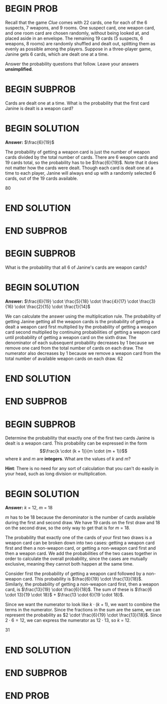 # BEGIN PROB

Recall that the game *Clue* comes with 22 cards, one for each of the 6
suspects, 7 weapons, and 9 rooms. One suspect card, one weapon card, and
one room card are chosen randomly, without being looked at, and placed
aside in an envelope. The remaining 19 cards (5 suspects, 6 weapons, 8
rooms) are randomly shuffled and dealt out, splitting them as evenly as
possible among the players. Suppose in a three-player game, Janine gets
6 cards, which are dealt one at a time.

Answer the probability questions that follow. Leave your answers
**unsimplified**.

# BEGIN SUBPROB

Cards are dealt one at a time. What is the probability that the first
card Janine is dealt is a weapon card?

# BEGIN SOLUTION

**Answer:** $\frac{6}{19}$

The probability of getting a weapon card is just the number of weapon cards divided by the total number of cards. There are 6 weapon cards and 19 cards total, so the probability has to be $\frac{6}{19}$. Note that it does not matter how the cards were dealt. Though each card is dealt one at a time to each player, Janine will always end up with a randomly selected 6 cards, out of the 19 cards available.

<average>80</average>

# END SOLUTION

# END SUBPROB

# BEGIN SUBPROB

What is the probability that all 6 of Janine's cards are weapon cards?

# BEGIN SOLUTION

**Answer:** $\frac{6}{19} \cdot \frac{5}{18} \cdot \frac{4}{17} \cdot \frac{3}{16} \cdot \frac{2}{15} \cdot \frac{1}{14}$

We can calculate the answer using the multiplication rule. The probability of getting Janine getting all the weapon cards is the  probability of getting a dealt a weapon card first multiplied by the probability of getting a weapon card second multiplied by continuing probabilities of getting a weapon card until probability of getting a weapon card on the sixth draw. The denominator of each subsequent probability decreases by 1 because we remove one card from the total number of cards on each draw. The numerator also decreases by 1 because we remove a weapon card from the total number of available weapon cards on each draw. 
<average>62</average>

# END SOLUTION

# END SUBPROB

# BEGIN SUBPROB

Determine the probability that exactly one of the first two cards Janine
is dealt is a weapon card. This probability can be expressed in the form
$$\frac{k \cdot (k + 1)}{m \cdot (m + 1)}$$ where $k$ and $m$ are
**integers**. What are the values of $k$ and $m$?

**Hint**: There is no need for any sort of calculation that you can't do
easily in your head, such as long division or multiplication.


# BEGIN SOLUTION

**Answer:** $k$ = 12, $m$ = 18

$m$ has to be 18 because the denominator is the number of cards available during the first and second draw. We have 19 cards on the first draw and 18 on the second draw, so the only way to get that is for $m$ = 18. 

The probability that exactly one of the cards of your first two draws is a weapon card can be broken down into two cases: getting a weapon card first and then a non-weapon card, or getting a non-weapon card first and then a weapon card. We add the probabilities of the two cases together in order to calculate the overall probability, since the cases are mutually exclusive, meaning they cannot both happen at the same time. 

Consider first the probability of getting a weapon card followed by a non-weapon card. This probability is $\frac{6}{19} \cdot \frac{13}{18}$. Similarly, the probability of getting a non-weapon card first, then a weapon card, is $\frac{13}{19} \cdot \frac{6}{18}$. The sum of these is $\frac{6 \cdot 13}{19 \cdot 18}$ + $\frac{13 \cdot 6}{19 \cdot 18}$. 

Since we want the numerator to look like $k \cdot (k+1)$, we want to combine the terms in the numerator. Since the fractions in the sum are the same, we can represent the probability as $2 \cdot \frac{6}{19} \cdot \frac{13}{18}$. Since $2\cdot 6 = 12$, we can express the numerator as $12 \cdot 13$, so $k$ = 12. 

<average>31</average>

# END SOLUTION

# END SUBPROB

# END PROB